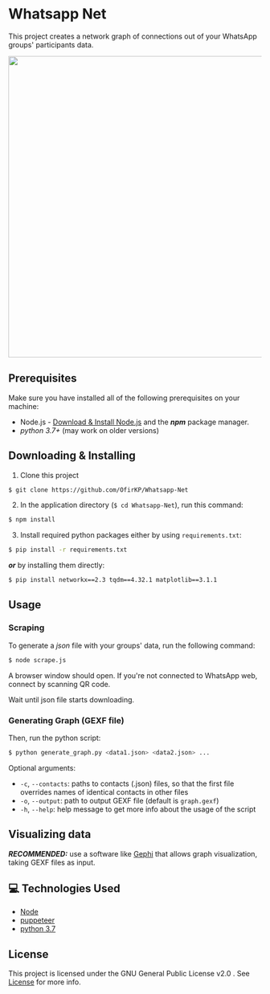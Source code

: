 # Whatsapp Net
This project creates a network graph of connections out of your WhatsApp groups' participants data. 


<img align="center" src="https://i.imgur.com/oHtWhDC.png" width="600">

## Prerequisites
Make sure you have installed all of the following prerequisites on your machine:
- Node.js -  [Download & Install Node.js](https://nodejs.org/en/download/) and the _**npm**_ package manager.
- _python 3.7+_ (may work on older versions)

## Downloading & Installing
1. Clone this project
  ```bash
  $ git clone https://github.com/OfirKP/Whatsapp-Net
  ```
2. In the application directory (`$ cd Whatsapp-Net`), run this command:
  ```bash
  $ npm install
  ```
3. Install required python packages either by using `requirements.txt`:
```bash
$ pip install -r requirements.txt
```
_**or**_ by installing them directly:

```bash
$ pip install networkx==2.3 tqdm==4.32.1 matplotlib==3.1.1
```
## Usage

### Scraping
To generate a _json_ file with your groups' data, run the following command:
```bash
$ node scrape.js
```
A browser window should open. If you're not connected to WhatsApp web, connect by scanning QR code.

Wait until json file starts downloading.

### Generating Graph (GEXF file)
Then, run the python script:
```bash
$ python generate_graph.py <data1.json> <data2.json> ...
```
Optional arguments:
- `-c`, `--contacts`: paths to contacts (.json) files, so that the first file overrides names
 of identical contacts in other files
- `-o`, `--output`: path to output GEXF file (default is `graph.gexf`)
- `-h`, `--help`: help message to get more info about the usage of the script

## Visualizing data
_**RECOMMENDED:**_ use a software like [Gephi](https://gephi.org/) that allows graph visualization, taking GEXF files as input.

## 💻 Technologies Used
* [Node](https://nodejs.org/en/)
* [puppeteer](https://github.com/GoogleChrome/puppeteer)
* [python 3.7](https://www.python.org/)

## License
This project is licensed under the GNU General Public License v2.0 . See [License](LICENSE) for more info.
